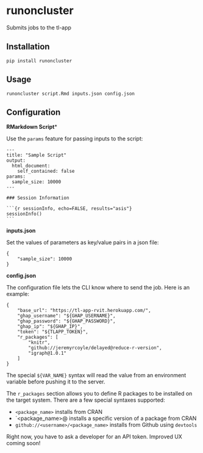 runoncluster
===

Submits jobs to the tl-app

Installation
---

	pip install runoncluster

Usage
---

	runoncluster script.Rmd inputs.json config.json

Configuration
---

**RMarkdown Script***

Use the `params` feature for passing inputs to the script:

	---
	title: "Sample Script"
	output: 
	  html_document:
	    self_contained: false
	params:
	  sample_size: 10000
	---

	### Session Information

	```{r sessionInfo, echo=FALSE, results="asis"}
	sessionInfo()
	```

**inputs.json**

Set the values of parameters as key/value pairs in a json file:

	{
		"sample_size": 10000
	}

**config.json**

The configuration file lets the CLI know where to send the job. Here is an example:

	{
		"base_url": "https://tl-app-rvit.herokuapp.com/",
		"ghap_username": "${GHAP_USERNAME}",
		"ghap_password": "${GHAP_PASSWORD}",
		"ghap_ip": "${GHAP_IP}",
		"token": "${TLAPP_TOKEN}",
		"r_packages": [
			"knitr",
			"github://jeremyrcoyle/delayed@reduce-r-version",
			"igraph@1.0.1"
		]
	}

The special `${VAR_NAME}` syntax will read the value from an environment variable before pushing it to the server.

The `r_packages` section allows you to define R packages to be installed on the target system. There are a few special syntaxes supported:

* `<package_name>` installs from CRAN
* `<package_name>@<version> installs a specific version of a package from CRAN
* `github://<username>/<package_name>` installs from Github using `devtools`

Right now, you have to ask a developer for an API token. Improved UX coming soon!





